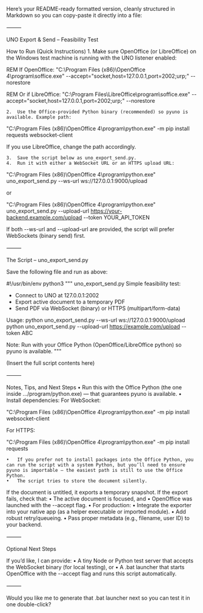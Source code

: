 Here’s your README-ready formatted version, cleanly structured in Markdown so you can copy-paste it directly into a file:

⸻

UNO Export & Send – Feasibility Test

How to Run (Quick Instructions)
	1.	Make sure OpenOffice (or LibreOffice) on the Windows test machine is running with the UNO listener enabled:

REM If OpenOffice:
"C:\Program Files (x86)\OpenOffice 4\program\soffice.exe" --accept="socket,host=127.0.0.1,port=2002;urp;" --norestore

REM Or if LibreOffice:
"C:\Program Files\LibreOffice\program\soffice.exe" --accept="socket,host=127.0.0.1,port=2002;urp;" --norestore


	2.	Use the Office-provided Python binary (recommended) so pyuno is available. Example path:

"C:\Program Files (x86)\OpenOffice 4\program\python.exe" -m pip install requests websocket-client

If you use LibreOffice, change the path accordingly.

	3.	Save the script below as uno_export_send.py.
	4.	Run it with either a WebSocket URL or an HTTPS upload URL:

"C:\Program Files (x86)\OpenOffice 4\program\python.exe" uno_export_send.py --ws-url ws://127.0.0.1:9000/upload

or

"C:\Program Files (x86)\OpenOffice 4\program\python.exe" uno_export_send.py --upload-url https://your-backend.example.com/upload --token YOUR_API_TOKEN

If both --ws-url and --upload-url are provided, the script will prefer WebSockets (binary send) first.

⸻

The Script – uno_export_send.py

Save the following file and run as above:

#!/usr/bin/env python3
"""
uno_export_send.py
Simple feasibility test:
 - Connect to UNO at 127.0.0.1:2002
 - Export active document to a temporary PDF
 - Send PDF via WebSocket (binary) or HTTPS (multipart/form-data)

Usage:
  python uno_export_send.py --ws-url ws://127.0.0.1:9000/upload
  python uno_export_send.py --upload-url https://example.com/upload --token ABC

Note:
  Run with your Office Python (OpenOffice/LibreOffice python) so pyuno is available.
"""

(Insert the full script contents here)

⸻

Notes, Tips, and Next Steps
	•	Run this with the Office Python (the one inside .../program/python.exe) — that guarantees pyuno is available.
	•	Install dependencies:
For WebSocket:

"C:\Program Files (x86)\OpenOffice 4\program\python.exe" -m pip install websocket-client

For HTTPS:

"C:\Program Files (x86)\OpenOffice 4\program\python.exe" -m pip install requests


	•	If you prefer not to install packages into the Office Python, you can run the script with a system Python, but you’ll need to ensure pyuno is importable — the easiest path is still to use the Office Python.
	•	The script tries to store the document silently.
If the document is untitled, it exports a temporary snapshot.
If the export fails, check that:
	•	The active document is focused, and
	•	OpenOffice was launched with the --accept flag.
	•	For production:
	•	Integrate the exporter into your native app (as a helper executable or imported module).
	•	Add robust retry/queueing.
	•	Pass proper metadata (e.g., filename, user ID) to your backend.

⸻

Optional Next Steps

If you’d like, I can provide:
	•	A tiny Node or Python test server that accepts the WebSocket binary (for local testing), or
	•	A .bat launcher that starts OpenOffice with the --accept flag and runs this script automatically.

⸻

Would you like me to generate that .bat launcher next so you can test it in one double-click?
